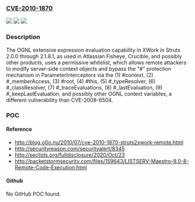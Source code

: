 ### [CVE-2010-1870](https://cve.mitre.org/cgi-bin/cvename.cgi?name=CVE-2010-1870)
![](https://img.shields.io/static/v1?label=Product&message=n%2Fa&color=blue)
![](https://img.shields.io/static/v1?label=Version&message=n%2Fa&color=blue)
![](https://img.shields.io/static/v1?label=Vulnerability&message=n%2Fa&color=brighgreen)

### Description

The OGNL extensive expression evaluation capability in XWork in Struts 2.0.0 through 2.1.8.1, as used in Atlassian Fisheye, Crucible, and possibly other products, uses a permissive whitelist, which allows remote attackers to modify server-side context objects and bypass the "#" protection mechanism in ParameterInterceptors via the (1) #context, (2) #_memberAccess, (3) #root, (4) #this, (5) #_typeResolver, (6) #_classResolver, (7) #_traceEvaluations, (8) #_lastEvaluation, (9) #_keepLastEvaluation, and possibly other OGNL context variables, a different vulnerability than CVE-2008-6504.

### POC

#### Reference
- http://blog.o0o.nu/2010/07/cve-2010-1870-struts2xwork-remote.html
- http://securityreason.com/securityalert/8345
- http://seclists.org/fulldisclosure/2020/Oct/23
- http://packetstormsecurity.com/files/159643/LISTSERV-Maestro-9.0-8-Remote-Code-Execution.html

#### Github
No GitHub POC found.

